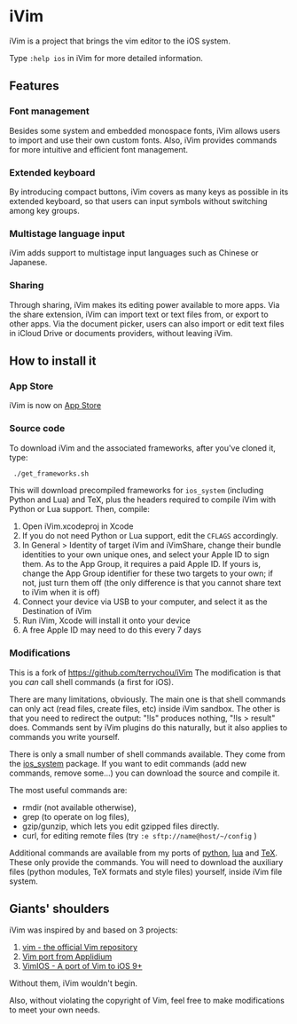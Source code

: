 # iVim

iVim is a project that brings the vim editor to the iOS system.

Type `:help ios` in iVim for more detailed information.

## Features

### Font management

Besides some system and embedded monospace fonts, iVim allows users to import and use their own custom fonts.
Also, iVim provides commands for more intuitive and efficient font management.

### Extended keyboard

By introducing compact buttons, iVim covers as many keys as possible in its extended keyboard, so that users can input symbols without switching among key groups.

### Multistage language input

iVim adds support to multistage input languages such as Chinese or Japanese. 

### Sharing

Through sharing, iVim makes its editing power available to more apps.
Via the share extension, iVim can import text or text files from, or export to other apps.
Via the document picker, users can also import or edit text files in iCloud Drive or documents providers, without leaving iVim.


## How to install it

### App Store
iVim is now on [App Store](https://itunes.apple.com/us/app/ivim/id1266544660?mt=8)

### Source code
To download iVim and the associated frameworks, after you've cloned it, type:
```bash
 ./get_frameworks.sh
``` 
This will download precompiled frameworks for `ios_system` (including Python and Lua) and TeX, plus the headers required to compile iVim with Python or Lua support. Then, compile: 

1. Open iVim.xcodeproj in Xcode
2. If you do not need Python or Lua support, edit the `CFLAGS` accordingly. 
2. In General > Identity of target iVim and iVimShare, change their bundle identities to your own unique ones, and select your Apple ID to sign them. As to the App Group, it requires a paid Apple ID. If yours is, change the App Group identifier for these two targets to your own; if not, just turn them off (the only difference is that you cannot share text to iVim when it is off)
3. Connect your device via USB to your computer, and select it as the Destination of iVim
4. Run iVim, Xcode will install it onto your device
5. A free Apple ID may need to do this every 7 days

### Modifications

This is a fork of https://github.com/terrychou/iVim
The modification is that you *can* call shell commands (a first for iOS). 

There are many limitations, obviously. The main one is that shell commands can only act (read files, create files, etc) inside iVim sandbox. The other is that you need to redirect the output: "!ls" produces nothing, "!ls > result" does. Commands sent by iVim plugins do this naturally, but it also applies to commands you write yourself.

There is only a small number of shell commands available. They come from the [ios_system](https://github.com/holzschu/ios_system) package. If you want to edit commands (add new commands, remove some...) you can download the source and compile it. 

The most useful commands are: 
- rmdir (not available otherwise), 
- grep (to operate on log files), 
- gzip/gunzip, which lets you edit gzipped files directly. 
- curl, for editing remote files (try `:e sftp://name@host/~/config` )

Additional commands are available from my ports of [python](https://github.com/holzschu/python_ios), [lua](https://github.com/holzschu/lua_ios) and [TeX](https://github.com/holzschu/lib-tex). These only provide the commands. You will need to download the auxiliary files (python modules, TeX formats and style files) yourself, inside iVim file system.

## Giants' shoulders

iVim was inspired by and based on 3 projects:
1. [vim - the official Vim repository](https://github.com/vim/vim)
2. [Vim port from Applidium](https://github.com/applidium/Vim)
3. [VimIOS - A port of Vim to iOS 9+](https://github.com/larki/VimIOS)

Without them, iVim wouldn't begin.

Also, without violating the copyright of Vim, feel free to make modifications to meet your own needs.
